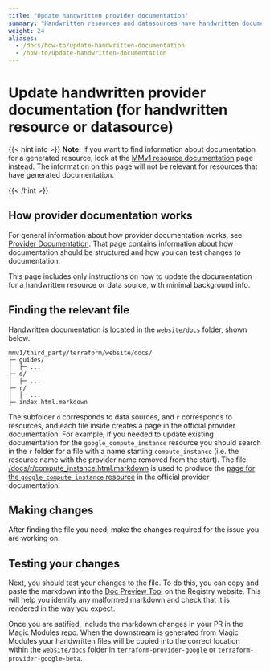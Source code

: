 ```yaml
---
title: "Update handwritten provider documentation"
summary: "Handwritten resources and datasources have handwritten documentation that needs to be updated in PRs."
weight: 24
aliases:
  - /docs/how-to/update-handwritten-documentation
  - /how-to/update-handwritten-documentation
---
```


# Update handwritten provider documentation (for handwritten resource or datasource)

{{< hint info >}}
**Note:** If you want to find information about documentation for a generated resource, look at the [MMv1 resource documentation](/magic-modules/docs/how-to/mmv1-resource-documentation) page instead. The information on this page will not be relevant for resources that have generated documentation.

{{< /hint >}}

## How provider documentation works

For general information about how provider documentation works, see [Provider Documentation](/magic-modules/docs/getting-started/provider-documentation).
That page contains information about how documentation should be structured and how you can test changes to documentation.

This page includes only instructions on how to update the documentation for a handwritten resource or data source, with minimal background info.

## Finding the relevant file

Handwritten documentation is located in the `website/docs` folder, shown below.

```
mmv1/third_party/terraform/website/docs/
├─ guides/
│  ├─ ...
├─ d/
│  ├─ ...
├─ r/
│  ├─ ...
├─ index.html.markdown
```


The subfolder `d` corresponds to data sources, and `r` corresponds to resources, and each file inside creates a page in the official provider documentation. For example, if you needed to update existing documentation for the `google_compute_instance` resource you should search in the `r` folder for a file with a name starting `compute_instance` (i.e. the resource name with the provider name removed from the start). The file [/docs/r/compute_instance.html.markdown](https://github.com/GoogleCloudPlatform/magic-modules/blob/main/mmv1/third_party/terraform/website/docs/r/compute_instance.html.markdown) is used to produce the [page for the `google_compute_instance` resource](https://registry.terraform.io/providers/hashicorp/google/latest/docs/resources/compute_instance) in the official provider documentation.

## Making changes

After finding the file you need, make the changes required for the issue you are working on.

## Testing your changes

Next, you should test your changes to the file. To do this, you can copy and paste the markdown into the [Doc Preview Tool](https://registry.terraform.io/tools/doc-preview) on the Registry website. This will help you identify any malformed markdown and check that it is rendered in the way you expect.

Once you are satified, include the markdown changes in your PR in the Magic Modules repo. When the downstream is generated from Magic Modules your handwritten files will be copied into the correct location within the `website/docs` folder in `terraform-provider-google` or `terraform-provider-google-beta`.